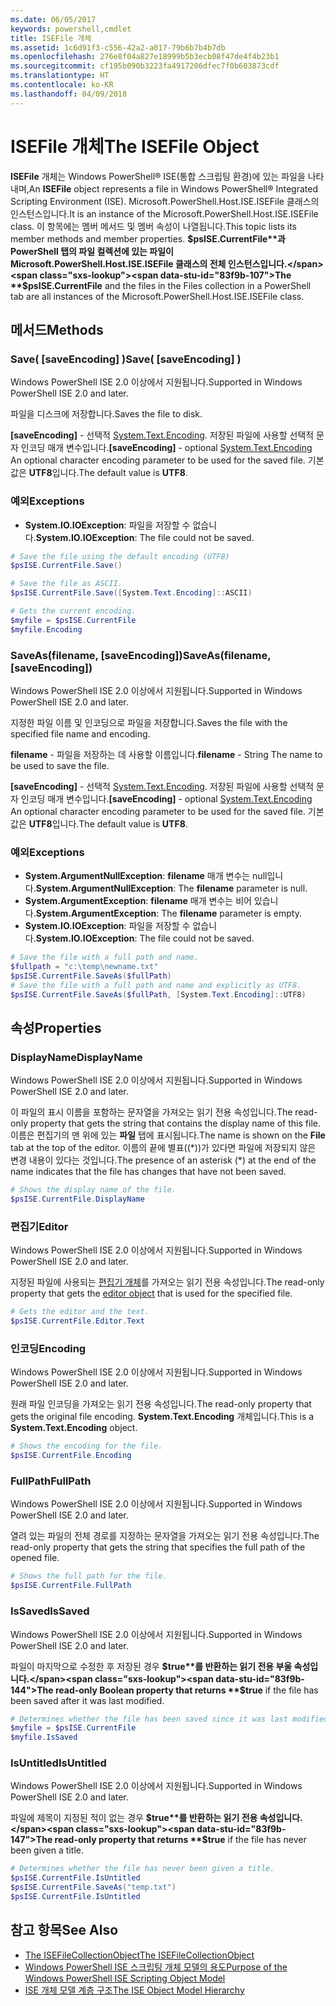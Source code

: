 ```yaml
---
ms.date: 06/05/2017
keywords: powershell,cmdlet
title: ISEFile 개체
ms.assetid: 1c6d91f3-c556-42a2-a017-79b6b7b4b7db
ms.openlocfilehash: 276e8f04a827e18999b5b3ecb08f47de4f4b23b1
ms.sourcegitcommit: cf195b090b3223fa4917206dfec7f0b603873cdf
ms.translationtype: HT
ms.contentlocale: ko-KR
ms.lasthandoff: 04/09/2018
---
```

# <a name="the-isefile-object"></a><span data-ttu-id="83f9b-103">ISEFile 개체</span><span class="sxs-lookup"><span data-stu-id="83f9b-103">The ISEFile Object</span></span>

<span data-ttu-id="83f9b-104">**ISEFile** 개체는 Windows PowerShell® ISE(통합 스크립팅 환경)에 있는 파일을 나타내며,</span><span class="sxs-lookup"><span data-stu-id="83f9b-104">An **ISEFile** object represents a file in Windows PowerShell® Integrated Scripting Environment (ISE).</span></span> <span data-ttu-id="83f9b-105">Microsoft.PowerShell.Host.ISE.ISEFile 클래스의 인스턴스입니다.</span><span class="sxs-lookup"><span data-stu-id="83f9b-105">It is an instance of the Microsoft.PowerShell.Host.ISE.ISEFile class.</span></span> <span data-ttu-id="83f9b-106">이 항목에는 멤버 메서드 및 멤버 속성이 나열됩니다.</span><span class="sxs-lookup"><span data-stu-id="83f9b-106">This topic lists its member methods and member properties.</span></span> <span data-ttu-id="83f9b-107">**$psISE.CurrentFile**과 PowerShell 탭의 파일 컬렉션에 있는 파일이 Microsoft.PowerShell.Host.ISE.ISEFile 클래스의 전체 인스턴스입니다.</span><span class="sxs-lookup"><span data-stu-id="83f9b-107">The **$psISE.CurrentFile** and the files in the Files collection in a PowerShell tab are all instances of the Microsoft.PowerShell.Host.ISE.ISEFile class.</span></span>

## <a name="methods"></a><span data-ttu-id="83f9b-108">메서드</span><span class="sxs-lookup"><span data-stu-id="83f9b-108">Methods</span></span>

### <a name="save-saveencoding-"></a><span data-ttu-id="83f9b-109">Save\( \[saveEncoding\] \)</span><span class="sxs-lookup"><span data-stu-id="83f9b-109">Save\( \[saveEncoding\] \)</span></span>

<span data-ttu-id="83f9b-110">Windows PowerShell ISE 2.0 이상에서 지원됩니다.</span><span class="sxs-lookup"><span data-stu-id="83f9b-110">Supported in Windows PowerShell ISE 2.0 and later.</span></span>

<span data-ttu-id="83f9b-111">파일을 디스크에 저장합니다.</span><span class="sxs-lookup"><span data-stu-id="83f9b-111">Saves the file to disk.</span></span>

<span data-ttu-id="83f9b-112">**\[saveEncoding\]** - 선택적 [System.Text.Encoding](http://msdn.microsoft.com/library/system.text.encoding.aspx). 저장된 파일에 사용할 선택적 문자 인코딩 매개 변수입니다.</span><span class="sxs-lookup"><span data-stu-id="83f9b-112">**\[saveEncoding\]** - optional [System.Text.Encoding](http://msdn.microsoft.com/library/system.text.encoding.aspx) An optional character encoding parameter to be used for the saved file.</span></span> <span data-ttu-id="83f9b-113">기본값은 **UTF8**입니다.</span><span class="sxs-lookup"><span data-stu-id="83f9b-113">The default value is **UTF8**.</span></span>

### <a name="exceptions"></a><span data-ttu-id="83f9b-114">예외</span><span class="sxs-lookup"><span data-stu-id="83f9b-114">Exceptions</span></span>

- <span data-ttu-id="83f9b-115">**System.IO.IOException**: 파일을 저장할 수 없습니다.</span><span class="sxs-lookup"><span data-stu-id="83f9b-115">**System.IO.IOException**: The file could not be saved.</span></span>

```powershell
# Save the file using the default encoding (UTF8)
$psISE.CurrentFile.Save()

# Save the file as ASCII.
$psISE.CurrentFile.Save([System.Text.Encoding]::ASCII)

# Gets the current encoding.
$myfile = $psISE.CurrentFile
$myfile.Encoding
```

### <a name="saveasfilename-saveencoding"></a><span data-ttu-id="83f9b-116">SaveAs\(filename, \[saveEncoding\]\)</span><span class="sxs-lookup"><span data-stu-id="83f9b-116">SaveAs\(filename, \[saveEncoding\]\)</span></span>

<span data-ttu-id="83f9b-117">Windows PowerShell ISE 2.0 이상에서 지원됩니다.</span><span class="sxs-lookup"><span data-stu-id="83f9b-117">Supported in Windows PowerShell ISE 2.0 and later.</span></span>

<span data-ttu-id="83f9b-118">지정한 파일 이름 및 인코딩으로 파일을 저장합니다.</span><span class="sxs-lookup"><span data-stu-id="83f9b-118">Saves the file with the specified file name and encoding.</span></span>

<span data-ttu-id="83f9b-119">**filename** - 파일을 저장하는 데 사용할 이름입니다.</span><span class="sxs-lookup"><span data-stu-id="83f9b-119">**filename** - String The name to be used to save the file.</span></span>

<span data-ttu-id="83f9b-120">**\[saveEncoding\]** - 선택적 [System.Text.Encoding](http://msdn.microsoft.com/library/system.text.encoding.aspx). 저장된 파일에 사용할 선택적 문자 인코딩 매개 변수입니다.</span><span class="sxs-lookup"><span data-stu-id="83f9b-120">**\[saveEncoding\]** - optional [System.Text.Encoding](http://msdn.microsoft.com/library/system.text.encoding.aspx) An optional character encoding parameter to be used for the saved file.</span></span> <span data-ttu-id="83f9b-121">기본값은 **UTF8**입니다.</span><span class="sxs-lookup"><span data-stu-id="83f9b-121">The default value is **UTF8**.</span></span>

### <a name="exceptions"></a><span data-ttu-id="83f9b-122">예외</span><span class="sxs-lookup"><span data-stu-id="83f9b-122">Exceptions</span></span>

- <span data-ttu-id="83f9b-123">**System.ArgumentNullException**: **filename** 매개 변수는 null입니다.</span><span class="sxs-lookup"><span data-stu-id="83f9b-123">**System.ArgumentNullException**: The **filename** parameter is null.</span></span>
- <span data-ttu-id="83f9b-124">**System.ArgumentException**: **filename** 매개 변수는 비어 있습니다.</span><span class="sxs-lookup"><span data-stu-id="83f9b-124">**System.ArgumentException**: The **filename** parameter is empty.</span></span>
- <span data-ttu-id="83f9b-125">**System.IO.IOException**: 파일을 저장할 수 없습니다.</span><span class="sxs-lookup"><span data-stu-id="83f9b-125">**System.IO.IOException**: The file could not be saved.</span></span>

```powershell
# Save the file with a full path and name.
$fullpath = "c:\temp\newname.txt"
$psISE.CurrentFile.SaveAs($fullPath)
# Save the file with a full path and name and explicitly as UTF8.
$psISE.CurrentFile.SaveAs($fullPath, [System.Text.Encoding]::UTF8)
```

## <a name="properties"></a><span data-ttu-id="83f9b-126">속성</span><span class="sxs-lookup"><span data-stu-id="83f9b-126">Properties</span></span>

### <a name="displayname"></a><span data-ttu-id="83f9b-127">DisplayName</span><span class="sxs-lookup"><span data-stu-id="83f9b-127">DisplayName</span></span>

<span data-ttu-id="83f9b-128">Windows PowerShell ISE 2.0 이상에서 지원됩니다.</span><span class="sxs-lookup"><span data-stu-id="83f9b-128">Supported in Windows PowerShell ISE 2.0 and later.</span></span>

<span data-ttu-id="83f9b-129">이 파일의 표시 이름을 포함하는 문자열을 가져오는 읽기 전용 속성입니다.</span><span class="sxs-lookup"><span data-stu-id="83f9b-129">The read-only property that gets the string that contains the display name of this file.</span></span> <span data-ttu-id="83f9b-130">이름은 편집기의 맨 위에 있는 **파일** 탭에 표시됩니다.</span><span class="sxs-lookup"><span data-stu-id="83f9b-130">The name is shown on the **File** tab at the top of the editor.</span></span> <span data-ttu-id="83f9b-131">이름의 끝에 별표(\(\*\))가 있다면 파일에 저장되지 않은 변경 내용이 있다는 것입니다.</span><span class="sxs-lookup"><span data-stu-id="83f9b-131">The presence of an asterisk \(\*\) at the end of the name indicates that the file has changes that have not been saved.</span></span>

```powershell
# Shows the display name of the file.
$psISE.CurrentFile.DisplayName
```

### <a name="editor"></a><span data-ttu-id="83f9b-132">편집기</span><span class="sxs-lookup"><span data-stu-id="83f9b-132">Editor</span></span>

<span data-ttu-id="83f9b-133">Windows PowerShell ISE 2.0 이상에서 지원됩니다.</span><span class="sxs-lookup"><span data-stu-id="83f9b-133">Supported in Windows PowerShell ISE 2.0 and later.</span></span>

<span data-ttu-id="83f9b-134">지정된 파일에 사용되는 [편집기 개체](The-ISEEditor-Object.md)를 가져오는 읽기 전용 속성입니다.</span><span class="sxs-lookup"><span data-stu-id="83f9b-134">The read-only property that gets the [editor object](The-ISEEditor-Object.md) that is used for the specified file.</span></span>

```powershell
# Gets the editor and the text.
$psISE.CurrentFile.Editor.Text
```

### <a name="encoding"></a><span data-ttu-id="83f9b-135">인코딩</span><span class="sxs-lookup"><span data-stu-id="83f9b-135">Encoding</span></span>

<span data-ttu-id="83f9b-136">Windows PowerShell ISE 2.0 이상에서 지원됩니다.</span><span class="sxs-lookup"><span data-stu-id="83f9b-136">Supported in Windows PowerShell ISE 2.0 and later.</span></span>

<span data-ttu-id="83f9b-137">원래 파일 인코딩을 가져오는 읽기 전용 속성입니다.</span><span class="sxs-lookup"><span data-stu-id="83f9b-137">The read-only property that gets the original file encoding.</span></span> <span data-ttu-id="83f9b-138">**System.Text.Encoding** 개체입니다.</span><span class="sxs-lookup"><span data-stu-id="83f9b-138">This is a **System.Text.Encoding** object.</span></span>

```powershell
# Shows the encoding for the file.
$psISE.CurrentFile.Encoding
```

### <a name="fullpath"></a><span data-ttu-id="83f9b-139">FullPath</span><span class="sxs-lookup"><span data-stu-id="83f9b-139">FullPath</span></span>

<span data-ttu-id="83f9b-140">Windows PowerShell ISE 2.0 이상에서 지원됩니다.</span><span class="sxs-lookup"><span data-stu-id="83f9b-140">Supported in Windows PowerShell ISE 2.0 and later.</span></span>

<span data-ttu-id="83f9b-141">열려 있는 파일의 전체 경로를 지정하는 문자열을 가져오는 읽기 전용 속성입니다.</span><span class="sxs-lookup"><span data-stu-id="83f9b-141">The read-only property that gets the string that specifies the full path of the opened file.</span></span>

```powershell
# Shows the full path for the file.
$psISE.CurrentFile.FullPath
```

### <a name="issaved"></a><span data-ttu-id="83f9b-142">IsSaved</span><span class="sxs-lookup"><span data-stu-id="83f9b-142">IsSaved</span></span>

<span data-ttu-id="83f9b-143">Windows PowerShell ISE 2.0 이상에서 지원됩니다.</span><span class="sxs-lookup"><span data-stu-id="83f9b-143">Supported in Windows PowerShell ISE 2.0 and later.</span></span>

<span data-ttu-id="83f9b-144">파일이 마지막으로 수정한 후 저장된 경우 **$true**를 반환하는 읽기 전용 부울 속성입니다.</span><span class="sxs-lookup"><span data-stu-id="83f9b-144">The read-only Boolean property that returns **$true** if the file has been saved after it was last modified.</span></span>

```powershell
# Determines whether the file has been saved since it was last modified.
$myfile = $psISE.CurrentFile
$myfile.IsSaved
```

### <a name="isuntitled"></a><span data-ttu-id="83f9b-145">IsUntitled</span><span class="sxs-lookup"><span data-stu-id="83f9b-145">IsUntitled</span></span>

<span data-ttu-id="83f9b-146">Windows PowerShell ISE 2.0 이상에서 지원됩니다.</span><span class="sxs-lookup"><span data-stu-id="83f9b-146">Supported in Windows PowerShell ISE 2.0 and later.</span></span>

<span data-ttu-id="83f9b-147">파일에 제목이 지정된 적이 없는 경우 **$true**를 반환하는 읽기 전용 속성입니다.</span><span class="sxs-lookup"><span data-stu-id="83f9b-147">The read-only property that returns **$true** if the file has never been given a title.</span></span>

```powershell
# Determines whether the file has never been given a title.
$psISE.CurrentFile.IsUntitled
$psISE.CurrentFile.SaveAs("temp.txt")
$psISE.CurrentFile.IsUntitled
```

## <a name="see-also"></a><span data-ttu-id="83f9b-148">참고 항목</span><span class="sxs-lookup"><span data-stu-id="83f9b-148">See Also</span></span>

- [<span data-ttu-id="83f9b-149">The ISEFileCollectionObject</span><span class="sxs-lookup"><span data-stu-id="83f9b-149">The ISEFileCollectionObject</span></span>](The-ISEFileCollection-Object.md)
- [<span data-ttu-id="83f9b-150">Windows PowerShell ISE 스크립팅 개체 모델의 용도</span><span class="sxs-lookup"><span data-stu-id="83f9b-150">Purpose of the Windows PowerShell ISE Scripting Object Model</span></span>](Purpose-of-the-Windows-PowerShell-ISE-Scripting-Object-Model.md)
- [<span data-ttu-id="83f9b-151">ISE 개체 모델 계층 구조</span><span class="sxs-lookup"><span data-stu-id="83f9b-151">The ISE Object Model Hierarchy</span></span>](The-ISE-Object-Model-Hierarchy.md)